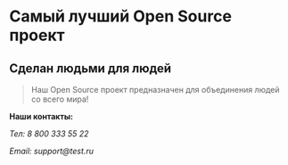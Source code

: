# Самый лучший Open Source проект

## Сделан людьми для людей

> Наш Open Source проект предназначен для объединения людей со всего мира!

**Наши контакты:**

_Тел: 8 800 333 55 22_

_Email: support@test.ru_
